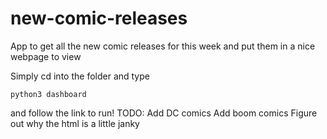 # new-comic-releases
App to get all the new comic releases for this week and put them in a nice webpage to view

Simply cd into the folder and type
```
python3 dashboard 
```
and follow the link to run!
TODO: 
Add DC comics
Add boom comics 
Figure out why the html is a little janky
